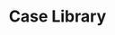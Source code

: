 ---
hackday: 23-cardiff
links:
  presentation: https://docs.google.com/presentation/d/1A76dJpz3G6Ku4RWm49foIqJjGfkYRh2kEQB4VBxXZG8
  website: http://www.caselibrary.co.uk
  video: https://youtu.be/Ap2xuM9ZuXc
summary: "Hearing about real patients makes learning easier. Case library makes creating, managing and storing patient case studies simple"
team:
- Aisling Higham
- '@tomgallard'
- '@joescottdave'
- Tony Blacker
- Nick Summerfield
thumbnail: case_library.png
title: Case Library
---
